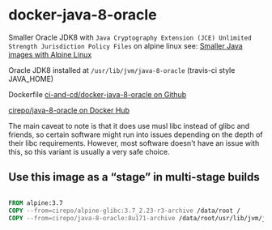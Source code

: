 # docker-java-8-oracle

Smaller Oracle JDK8 with `Java Cryptography Extension (JCE) Unlimited Strength Jurisdiction Policy Files` on alpine linux
see: [Smaller Java images with Alpine Linux](https://developer.atlassian.com/blog/2015/08/minimal-java-docker-containers/)

Oracle JDK8 installed at `/usr/lib/jvm/java-8-oracle` (travis-ci style JAVA_HOME)


Dockerfile [ci-and-cd/docker-java-8-oracle on Github](https://github.com/ci-and-cd/docker-java-8-oracle)

[cirepo/java-8-oracle on Docker Hub](https://hub.docker.com/r/cirepo/java-8-oracle/)


The main caveat to note is that it does use musl libc instead of glibc and friends,
so certain software might run into issues depending on the depth of their libc requirements.
However, most software doesn't have an issue with this,
so this variant is usually a very safe choice.


## Use this image as a “stage” in multi-stage builds

```dockerfile

FROM alpine:3.7
COPY --from=cirepo/alpine-glibc:3.7_2.23-r3-archive /data/root /
COPY --from=cirepo/java-8-oracle:8u171-archive /data/root/usr/lib/jvm/java-8-oracle /usr/lib/jvm/java-8-oracle

```
